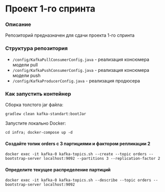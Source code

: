 # Проект 1-го спринта

### Описание
Репозиторий предназначен для сдачи проекта 1-го спринта

### Структура репозитория
- `/config/KafkaPullConsumerConfig.java` - реализация консюмера модели pull
- `/config/KafkaPushConsumerConfig.java` - реализация консюмера модели push
- `/config/KafkaProducerConfig.java` - реализация продюсера

### Как запустить контейнер
Сборка толстого jar файла:

```
gradlew clean kafka-standart:bootJar
```

Запустите локально Docker:

```shell
cd infra; docker-compose up -d
```

#### Создайте топик orders с 3 партициями и фактором репликации 2
```shell
docker exec -it kafka-0 kafka-topics.sh --create --topic orders --bootstrap-server localhost:9092 --partitions 3 --replication-factor 2
```

#### Определите текущее распределение партиций
```shell
docker exec -it kafka-0 kafka-topics.sh --describe --topic orders --bootstrap-server localhost:9092
```